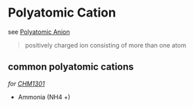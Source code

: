 # Polyatomic Cation

see [Polyatomic Anion](Polyatomic%20Anion%200d435352f0e649f2bbe250a0b6004c48.md)

> positively charged ion consisting of more than one atom
> 

## common polyatomic cations

*for [CHM1301](CHM1301%20fbd6212a61d0406ca50755b78e533e89.md)*

- Ammonia (NH4 +)